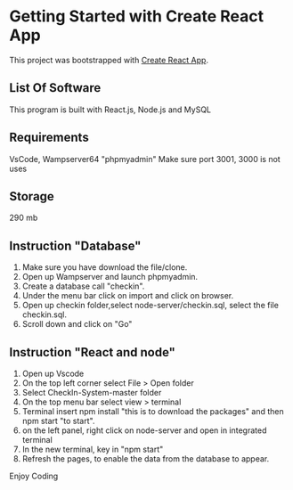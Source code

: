 # Getting Started with Create React App

This project was bootstrapped with [Create React App](https://github.com/facebook/create-react-app).

## List Of Software

This program is built with React.js, Node.js and MySQL

## Requirements

VsCode, Wampserver64 "phpmyadmin"
Make sure port 3001, 3000 is not uses

## Storage

290 mb

## Instruction "Database"
1. Make sure you have download the file/clone.
2. Open up Wampserver and launch phpmyadmin.
3. Create a database call "checkin".
4. Under the menu bar click on import and click on browser.
5. Open up checkin folder,select node-server/checkin.sql, select the file checkin.sql.
6. Scroll down and click on "Go"


## Instruction "React and node"
1. Open up Vscode
2. On the top left corner select File > Open folder
3. Select CheckIn-System-master folder
4. On the top menu bar select view > terminal
5. Terminal insert npm install "this is to download the packages" and then npm start "to start". 
6. on the left panel, right click on node-server and open in integrated terminal
7. In the new terminal, key in "npm start"
8. Refresh the pages, to enable the data from the database to appear.

Enjoy Coding 
